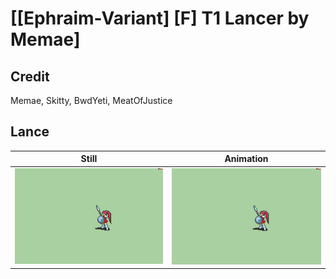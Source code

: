 # [\[Ephraim-Variant\] \[F\] T1 Lancer by Memae]

## Credit

Memae, Skitty, BwdYeti, MeatOfJustice
	
## Lance

| Still | Animation |
| :---: | :-------: |
| ![Lance still](./Lance_000.png) | ![Lance animation](./Lance.gif) |
